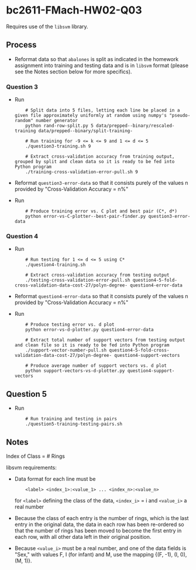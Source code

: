 # bc2611-FMach-HW02-Q03

Requires use of the `libsvm` library.

## Process

- Reformat data so that `abalones` is split as indicated in the homework assignment into training and testing data and is in `libsvm` format (please see the Notes section below for more specifics).

### Question 3

- Run
	```
		# Split data into 5 files, letting each line be placed in a given file approximately uniformly at random using numpy's "pseudo-random" number generator 
		python rand-row-split.py 5 data/prepped--binary/rescaled-training data/prepped--binary/split-training-

		# Run training for -9 <= k <= 9 and 1 <= d <= 5
		./question3-training.sh 9

		# Extract cross-validation accuracy from training output, grouped by split and clean data so it is ready to be fed into Python program
		./training-cross-validation-error-pull.sh 9
	```

- Reformat `question3-error-data` so that it consists purely of the values n provided by "Cross-Validation Accuracy = n%"

- Run
	```
		# Produce training error vs. C plot and best pair (C*, d*)
		python error-vs-C-plotter--best-pair-finder.py question3-error-data
	```

### Question 4

- Run
	```
		# Run testing for 1 <= d <= 5 using C*
		./question4-training.sh

		# Extract cross-validation accuracy from testing output
		./testing-cross-validation-error-pull.sh question4-5-fold-cross-validation-data-cost-27/polyn-degree- question4-error-data
	```

- Reformat `question4-error-data` so that it consists purely of the values n provided by "Cross-Validation Accuracy = n%"

- Run
	```
		# Produce testing error vs. d plot
		python error-vs-d-plotter.py question4-error-data

		# Extract total number of support vectors from testing output and clean file so it is ready to be fed into Python program
		./support-vector-number-pull.sh question4-5-fold-cross-validation-data-cost-27/polyn-degree- question4-support-vectors

		# Produce average number of support vectors vs. d plot
		python support-vectors-vs-d-plotter.py question4-support-vectors
	```

## Question 5

- Run
	```
		# Run training and testing in pairs
		./question5-training-testing-pairs.sh
	```


## Notes

Index of Class = # Rings

libsvm requirements:

- Data format for each line must be
	```
		<label> <index_1>:<value_1> ... <index_n>:<value_n>
	```
	for `<label>` defining the class of the data, `<index_i>` = i and `<value_i>` a real number

- Because the class of each entry is the number of rings, which is the last entry in the original data, the data in each row has been re-ordered so that the number of rings has been moved to become the first entry in each row, with all other data left in their original position.

- Because `<value_i>` must be a real number, and one of the data fields is "Sex," with values F, I (for infant) and M, use the mapping {(F, -1), (I, 0), (M, 1)}.

